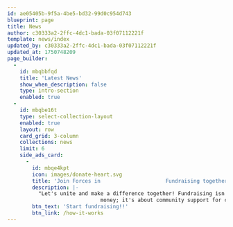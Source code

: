 ```yaml
---
id: ae05405b-9f5a-4be5-bd32-99d0c954d743
blueprint: page
title: News
author: c30333a2-2ffc-4dc1-bada-03f07112221f
template: news/index
updated_by: c30333a2-2ffc-4dc1-bada-03f07112221f
updated_at: 1750748209
page_builder:
  -
    id: mbqbbfqd
    title: 'Latest News'
    show_when_description: false
    type: intro-section
    enabled: true
  -
    id: mbqbe16t
    type: select-collection-layout
    enabled: true
    layout: row
    card_grid: 3-column
    collections: news
    limit: 6
    side_ads_card:
      -
        id: mbqe4kpt
        icon: images/donate-heart.svg
        title: 'Join Forces in                     Fundraising together!'
        description: |-
          "Let's unite and make a difference together! Fundraising isn't just about
                              money; it's about community support for causes we care about."
        btn_text: 'Start fundraising!!'
        btn_link: /how-it-works
---
```

